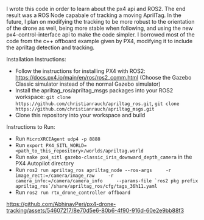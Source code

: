 I wrote this code in order to learn about the px4 api and ROS2. The end result was a ROS Node capabale of tracking a moving AprilTag. In the future, I plan on modifying the tracking to be more robust to the orientation of the drone as well, being more stable when following, and using the new px4-control-interface api to make the code simpler. I borrowed most of the code from the c++ offboard example given by PX4, modifying it to include the apriltag detection and tracking.

Installation Instructions:
- Follow the instructions for installing PX4 with ROS2: https://docs.px4.io/main/en/ros/ros2_comm.html (Choose the Gazebo Classic simulator instead of the normal Gazebo simulator)
- Install the apriltag_ros/apriltag_msgs packages into your ROS2 workspace: `git clone https://github.com/christianrauch/apriltag_ros.git`, `git clone https://github.com/christianrauch/apriltag_msgs.git`
- Clone this repository into your workspace and build

Instructions to Run:
- Run `MicroXRCEAgent udp4 -p 8888`
- Run `export PX4_SITL_WORLD=<path_to_this_repository>/worlds/apriltag.world`
- Run `make px4_sitl gazebo-classic_iris_downward_depth_camera` in the PX4 Autopilot directory
- Run ``ros2 run apriltag_ros apriltag_node --ros-args     -r image_rect:=/camera/image_raw     -r camera_info:=/camera/camera_info     --params-file `ros2 pkg prefix apriltag_ros`/share/apriltag_ros/cfg/tags_36h11.yaml``
- Run `ros2 run rtx_drone_controller offboard`

https://github.com/AbhinavPeri/px4-drone-tracking/assets/54607217/8e70d5e6-80b6-4f90-916d-60e2e9bb88f3
